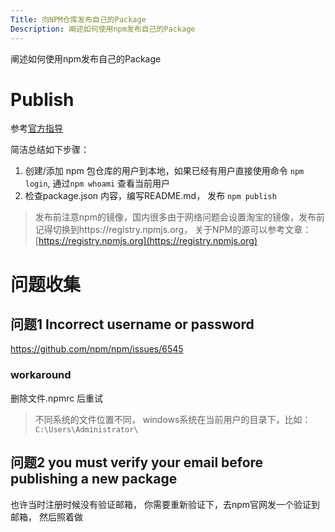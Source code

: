 ```yaml
---
Title: 向NPM仓库发布自己的Package
Description: 阐述如何使用npm发布自己的Package
---
```

阐述如何使用npm发布自己的Package
# Publish

参考[官方指导](https://docs.npmjs.com/getting-started/publishing-npm-packages)

简洁总结如下步骤：
1. 创建/添加 npm 包仓库的用户到本地，如果已经有用户直接使用命令 `npm login`,  通过`npm whoami` 查看当前用户
2. 检查package.json 内容，编写README.md， 发布 `npm publish`

> 发布前注意npm的镜像，国内很多由于网络问题会设置淘宝的镜像，发布前记得切换到https://registry.npmjs.org， 关于NPM的源可以参考文章：[https://registry.npmjs.org](https://registry.npmjs.org)
# 问题收集

## 问题1 Incorrect username or password
https://github.com/npm/npm/issues/6545
### workaround
删除文件.npmrc 后重试
> 不同系统的文件位置不同， windows系统在当前用户的目录下，比如：`C:\Users\Administrator\`

## 问题2 you must verify your email before publishing a new package
也许当时注册时候没有验证邮箱， 你需要重新验证下，去npm官网发一个验证到邮箱， 然后照着做